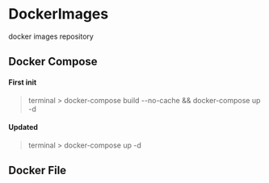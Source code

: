 # DockerImages
docker images repository

## Docker Compose 

#### First init
> terminal > docker-compose build --no-cache && docker-compose up -d

#### Updated
> terminal > docker-compose up -d

## Docker File
